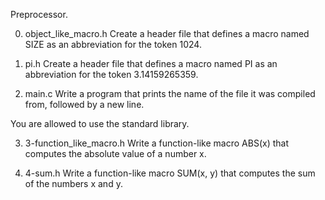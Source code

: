 Preprocessor.

0. object_like_macro.h
Create a header file that defines a macro named SIZE as an abbreviation for the token 1024.

1. pi.h
Create a header file that defines a macro named PI as an abbreviation for the token 3.14159265359.

2. main.c
Write a program that prints the name of the file it was compiled from, followed by a new line.

You are allowed to use the standard library.

3. 3-function_like_macro.h
Write a function-like macro ABS(x) that computes the absolute value of a number x.

4. 4-sum.h
Write a function-like macro SUM(x, y) that computes the sum of the numbers x and y.
